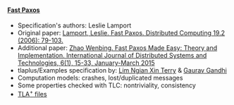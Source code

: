 #### <a href="https://www.microsoft.com/en-us/research/publication/fast-paxos/">Fast Paxos</a>
- Specification's authors: Leslie Lamport
- Original paper: <a href="https://www.microsoft.com/en-us/research/publication/fast-paxos/">Lamport, Leslie. Fast Paxos. Distributed Computing 19.2 (2006): 79-103.</a>
- Additional paper: <a href="https://www.researchgate.net/publication/271910927_Fast_Paxos_Made_Easy_Theory_and_Implementation">Zhao Wenbing. Fast Paxos Made Easy: Theory and Implementation. International Journal of Distributed Systems and Technologies, 6(1), 15-33, January-March 2015 </a>
- tlaplus/Examples specification by: <a href="https://github.com/TypeDefinition"> Lim Ngian Xin Terry</a> & <a href="https://github.com/sudogandhi">Gaurav Gandhi</a>
- Computation models: crashes, lost/duplicated messages
- Some properties checked with TLC: nontriviality, consistency
- <a href="https://www.microsoft.com/en-us/research/publication/fast-paxos/">TLA<sup>+</sup> files</a>